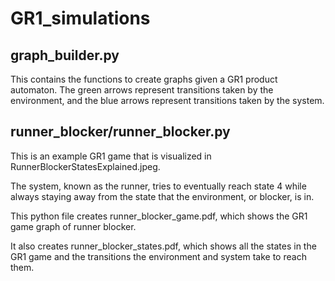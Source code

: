 # GR1_simulations

## graph_builder.py
This contains the functions to create graphs given a GR1 product automaton. 
The green arrows represent transitions taken by the environment, and the blue arrows represent transitions taken by the system.

## runner_blocker/runner_blocker.py
This is an example GR1 game that is visualized in RunnerBlockerStatesExplained.jpeg.

The system, known as the runner, tries to eventually reach state 4 while always staying away from the state that the environment, or blocker, is in.

This python file creates runner_blocker_game.pdf, which shows the GR1 game graph of runner blocker.

It also creates runner_blocker_states.pdf, which shows all the states in the GR1 game and the transitions the environment and system take to reach them. 
